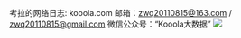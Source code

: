 考拉的网络日志: kooola.com
邮箱：zwq20110815@163.com / zwq20110815@gmail.com
微信公众号：“Kooola大数据”
![][1]

[1]: https://www.kooola.com/upload/2018/10/ofjvdo746uj67pmdue0iho59c5.png

